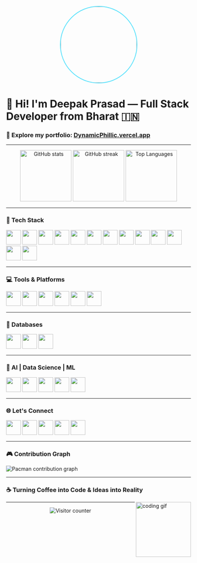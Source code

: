 <div align="center">
  <img height="207" src="https://i.pinimg.com/originals/c8/7c/81/c87c81e04336ced70178f3a5979d994c.gif" style=" border-radius: 105px;border:2px solid #58e1fc;" />
</div>


# 👋 Hi! I'm Deepak Prasad — Full Stack Developer from Bharat 🇮🇳

### 🚀 Explore my portfolio: [DynamicPhillic.vercel.app](https://DynamicPhillic.vercel.app)

---

<div align="center">
  <img src="https://github-readme-stats-brown-tau-72.vercel.app/api?username=Divine-P-77777&show_icons=true&include_all_commits=true&theme=dracula" height="140" style="max-width: 100%;" alt="GitHub stats" />
  <img src="https://streak-stats.demolab.com?user=Divine-P-77777&theme=dracula&hide_border=false" height="140" style="max-width: 100%;" alt="GitHub streak" />
  <img src="https://github-readme-stats-brown-tau-72.vercel.app/api/top-langs/?username=Divine-P-77777&layout=compact&langs_count=5&theme=dark" height="140" style="max-width: 100%;" alt="Top Languages" />
</div>

---

### 🧠 Tech Stack

<div align="left">
  <img src="https://cdn.jsdelivr.net/gh/devicons/devicon/icons/html5/html5-original.svg" height="40" style="max-width: 100%;" />
  <img src="https://cdn.jsdelivr.net/gh/devicons/devicon/icons/css3/css3-original.svg" height="40" style="max-width: 100%;" />
  <img src="https://cdn.jsdelivr.net/gh/devicons/devicon/icons/javascript/javascript-original.svg" height="40" style="max-width: 100%;" />
  <img src="https://cdn.simpleicons.org/nodedotjs/339933" height="40" style="max-width: 100%;" />
  <img src="https://skillicons.dev/icons?i=express" height="40" style="max-width: 100%;" />
  <img src="https://cdn.jsdelivr.net/gh/devicons/devicon/icons/react/react-original.svg" height="40" style="max-width: 100%;" />
  <img src="https://skillicons.dev/icons?i=redux" height="40" style="max-width: 100%;" />
  <img src="https://cdn.jsdelivr.net/gh/devicons/devicon/icons/nextjs/nextjs-original.svg" height="40" style="max-width: 100%;" />
  <img src="https://skillicons.dev/icons?i=tailwind" height="40" style="max-width: 100%;" />
  <img src="https://skillicons.dev/icons?i=vite" height="40" style="max-width: 100%;" />
  <img src="https://cdn.jsdelivr.net/gh/devicons/devicon/icons/typescript/typescript-original.svg" height="40" style="max-width: 100%;" />
  <img src="https://cdn.jsdelivr.net/gh/devicons/devicon/icons/python/python-original.svg" height="40" style="max-width: 100%;" />
  <img src="https://cdn.jsdelivr.net/gh/devicons/devicon/icons/cplusplus/cplusplus-original.svg" height="40" style="max-width: 100%;" />
</div>

---

### 💻 Tools & Platforms

<div align="left">
  <img src="https://skillicons.dev/icons?i=github" height="40" style="max-width: 100%;" />
  <img src="https://cdn.jsdelivr.net/gh/devicons/devicon/icons/figma/figma-original.svg" height="40" style="max-width: 100%;" />
  <img src="https://img.shields.io/badge/Postman-FF6C37?logo=postman&logoColor=black&style=for-the-badge" height="40" style="max-width: 100%;" />
  <img src="https://skillicons.dev/icons?i=supabase" height="40" style="max-width: 100%;" />
  <img src="https://skillicons.dev/icons?i=vercel" height="40" style="max-width: 100%;" />
  <img src="https://img.shields.io/badge/Canva-00C4CC?logo=canva&logoColor=black&style=for-the-badge" height="40" style="max-width: 100%;" />
</div>

---

### 🧩 Databases

<div align="left">
  <img src="https://cdn.jsdelivr.net/gh/devicons/devicon/icons/firebase/firebase-plain.svg" height="40" style="max-width: 100%;" />
  <img src="https://cdn.jsdelivr.net/gh/devicons/devicon/icons/mongodb/mongodb-original.svg" height="40" style="max-width: 100%;" />
  <img src="https://cdn.jsdelivr.net/gh/devicons/devicon/icons/postgresql/postgresql-original.svg" height="40" style="max-width: 100%;" />
</div>

---

### 🤖 AI | Data Science | ML

<div align="left">
  <img src="https://skillicons.dev/icons?i=py" height="40" style="max-width: 100%;" />
  <img src="https://cdn.jsdelivr.net/gh/devicons/devicon/icons/numpy/numpy-original.svg" height="40" style="max-width: 100%;" />
  <img src="https://img.shields.io/badge/pandas-150458?logo=pandas&logoColor=white&style=for-the-badge" height="40" style="max-width: 100%;" />
  <img src="https://img.shields.io/badge/Kaggle-20BEFF?logo=kaggle&logoColor=black&style=for-the-badge" height="40" style="max-width: 100%;" />
  <img src="https://skillicons.dev/icons?i=tensorflow" height="40" style="max-width: 100%;" />
</div>

---

### 🌐 Let's Connect

<div align="left">
  <a href="mailto:dynamicphillic77777@gmail.com" target="_blank"><img src="https://raw.githubusercontent.com/maurodesouza/profile-readme-generator/master/src/assets/icons/social/gmail/default.svg" width="40" /></a>
  <a href="https://www.linkedin.com/in/deepak-prasad-799128259/" target="_blank"><img src="https://raw.githubusercontent.com/maurodesouza/profile-readme-generator/master/src/assets/icons/social/linkedin/default.svg" width="40" /></a>
  <a href="https://x.com/CollabDynPhilic" target="_blank"><img src="https://raw.githubusercontent.com/maurodesouza/profile-readme-generator/master/src/assets/icons/social/twitter/default.svg" width="40" /></a>
  <a href="https://www.hackerrank.com/profile/dynamicphillic71" target="_blank"><img src="https://raw.githubusercontent.com/maurodesouza/profile-readme-generator/master/src/assets/icons/social/hackerrank/default.svg" width="40" /></a>
  <a href="mailto:dynamicphillic77777@gmail.com" target="_blank"><img src="https://raw.githubusercontent.com/maurodesouza/profile-readme-generator/master/src/assets/icons/social/microsoft-outlook/default.svg" width="40" /></a>
</div>

---

### 🎮 Contribution Graph

<picture>
  <source media="(prefers-color-scheme: dark)" srcset="https://raw.githubusercontent.com/Divine-P-77777/Divine-P-77777/output/pacman-contribution-graph-dark.svg" />
  <source media="(prefers-color-scheme: light)" srcset="https://raw.githubusercontent.com/Divine-P-77777/Divine-P-77777/output/pacman-contribution-graph.svg" />
  <img alt="Pacman contribution graph" src="https://raw.githubusercontent.com/Divine-P-77777/Divine-P-77777/output/pacman-contribution-graph.svg" style="max-width: 100%;" />
</picture>

---

### ☕ Turning Coffee into Code & Ideas into Reality

<img align="right" height="150" style="max-width: 100%;" src="https://media3.giphy.com/media/XP8kV1sQnHF9AL30GE/200w.gif" alt="coding gif" />

---

<div align="center">
  <img src="https://profile-counter.glitch.me/Divine-P-77777/count.svg?start=181" alt="Visitor counter" />
</div>
